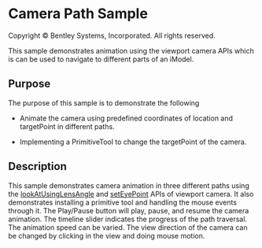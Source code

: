 # Camera Path Sample

Copyright © Bentley Systems, Incorporated. All rights reserved.

This sample demonstrates animation using the viewport camera APIs which is can be used to navigate to different parts of an iModel.

## Purpose

The purpose of this sample is to demonstrate the following

* Animate the camera using predefined coordinates of location and targetPoint in different paths.

* Implementing a PrimitiveTool to change the targetPoint of the camera.

## Description

This sample demonstrates camera animation in three different paths using the [lookAtUsingLensAngle](https://www.itwinjs.org/reference/imodeljs-frontend/views/viewstate3d/lookatusinglensangle/) and [setEyePoint](https://www.itwinjs.org/reference/imodeljs-common/rendering/camera/#seteyepoint) APIs of viewport camera.  It also demonstrates installing a primitive tool and handling the mouse events through it.  The Play/Pause button will play, pause, and resume the camera animation.  The timeline slider indicates the progress of the path traversal.  The animation speed can be varied. The view direction of the camera can be changed by clicking in the view and doing mouse motion.
